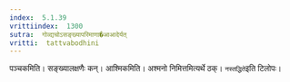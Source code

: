 ```yaml
---
index:  5.1.39
vrittiindex:  1300
sutra:  गोव्द्यचोऽसङ्ख्यापरिमाणा�आआदेर्यत्
vritti:  tattvabodhini 
---
```


पञ्चकमिति। सङ्ख्यालक्षणैः कन्। आश्मिकमिति। अश्मनो निमित्तमित्यर्थे ठक्। `नस्तद्धिते`इति टिलोपः।

